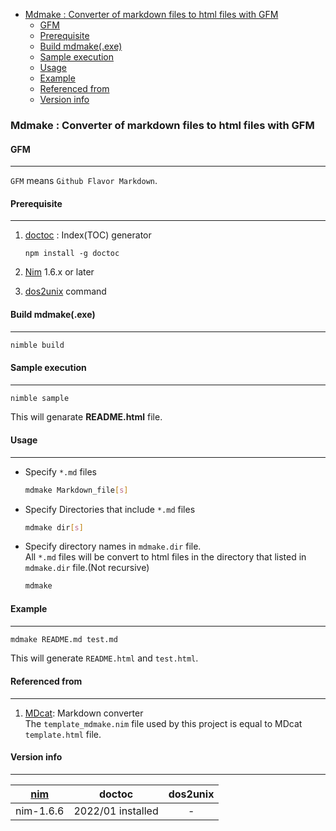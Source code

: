 <!-- START doctoc generated TOC please keep comment here to allow auto update -->
<!-- DON'T EDIT THIS SECTION, INSTEAD RE-RUN doctoc TO UPDATE -->

- [Mdmake  : Converter of markdown files to html files with GFM](#mdmake---converter-of-markdown-files-to-html-files-with-gfm)
  - [GFM](#gfm)
  - [Prerequisite](#prerequisite)
  - [Build mdmake(.exe)](#build-mdmakeexe)
  - [Sample execution](#sample-execution)
  - [Usage](#usage)
  - [Example](#example)
  - [Referenced from](#referenced-from)
  - [Version info](#version-info)

<!-- END doctoc generated TOC please keep comment here to allow auto update -->

### Mdmake  : Converter of markdown files to html files with GFM

#### GFM

---

`GFM` means `Github Flavor Markdown`.

#### Prerequisite

---

1. [doctoc](https://github.com/thlorenz/doctoc) : Index(TOC) generator

    ```
    npm install -g doctoc
    ```

1. [Nim][lk_nim] 1.6.x or later
1. [dos2unix](https://github.com/tizenorg/platform.upstream.dos2unix) command

#### Build mdmake(.exe)

---

```sh
nimble build
```

#### Sample execution

---

```sh
nimble sample
```

This will genarate **README.html** file.

#### Usage

---

- Specify `*.md` files

  ```sh
  mdmake Markdown_file[s]
  ```

- Specify Directories that include `*.md` files

  ```sh
  mdmake dir[s]
  ```

- Specify directory names in `mdmake.dir` file.  
  All `*.md` files will be convert to html files in the directory that listed in `mdmake.dir` file.(Not recursive)

  ```sh
  mdmake
  ```

#### Example

---

```sh
mdmake README.md test.md
```

This will generate `README.html` and `test.html`.

#### Referenced from

---

1. [MDcat][lk_mdcat]: Markdown converter  
  The `template_mdmake.nim` file used by this project is equal to MDcat `template.html` file.

#### Version info

---

| [nim][lk_nim] | doctoc            | dos2unix |
| :------:      | :---:             | :---:    |
| nim-1.6.6     | 2022/01 installed | -        |

[lk_mdcat]:https://github.com/calganaygun/MDcat
[lk_nim]:https://nim-lang.org

